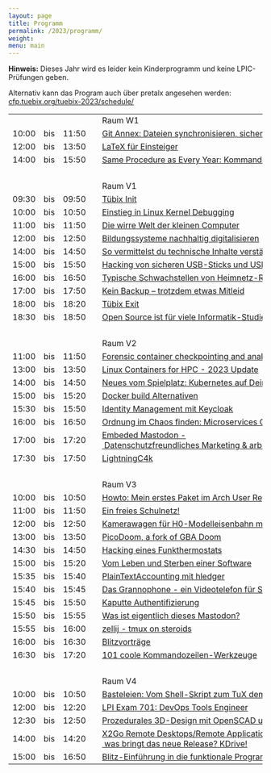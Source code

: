 ```yaml
---
layout: page
title: Programm
permalink: /2023/programm/
weight:
menu: main
---
```


**Hinweis:** Dieses Jahr wird es leider kein Kinderprogramm und keine LPIC-Prüfungen geben.

Alternativ kann das Program auch über pretalx angesehen werden: [cfp.tuebix.org/tuebix-2023/schedule/](https://cfp.tuebix.org/tuebix-2023/schedule/)

<table>
<tr><td></td><td></td><td></td><td></td><td>Raum W1</td></tr>
<tr><td>10:00</td><td>bis</td><td>11:50</td><td><a class="work"></a></td><td><a href="../programm/5-git-annex-dateien-synchronisieren-sichern-und-verwalten-fr-poweruser">Git&nbsp;Annex:&nbsp;Dateien&nbsp;synchronisieren,&nbsp;sichern&nbsp;und&nbsp;verwalten&nbsp;für&nbsp;Poweruser</a></td><td>Yann&nbsp;Büchau</td></tr>
<tr><td>12:00</td><td>bis</td><td>13:50</td><td><a class="work"></a></td><td><a href="../programm/latex-fr-einsteiger">LaTeX&nbsp;für&nbsp;Einsteiger</a></td><td>Philipp&nbsp;Kammerer</td></tr>
<tr><td>14:00</td><td>bis</td><td>15:50</td><td><a class="work"></a></td><td><a href="../programm/48-same-procedure-as-every-year-kommandozeilen-sprechstunde-n-">Same&nbsp;Procedure&nbsp;as&nbsp;Every&nbsp;Year:&nbsp;Kommandozeilen-Sprechstunde(n)</a></td><td>Harald&nbsp;König</td></tr>
<tr><td>&nbsp;</td></tr>
<tr><td></td><td></td><td></td><td></td><td>Raum V1</td></tr>
<tr><td>09:30</td><td>bis</td><td>09:50</td><td><a class="talk2"></a></td><td><a href="../programm/tuebix-init">Tübix&nbsp;Init</a></td><td>Tübix&nbsp;Orga&nbsp;Team</td></tr>
<tr><td>10:00</td><td>bis</td><td>10:50</td><td><a class="talk"></a></td><td><a href="../programm/8-einstieg-in-linux-kernel-debugging">Einstieg&nbsp;in&nbsp;Linux&nbsp;Kernel&nbsp;Debugging</a></td><td>Stefan&nbsp;Walter</td></tr>
<tr><td>11:00</td><td>bis</td><td>11:50</td><td><a class="talk"></a></td><td><a href="../programm/58-die-wirre-welt-der-kleinen-computer">Die&nbsp;wirre&nbsp;Welt&nbsp;der&nbsp;kleinen&nbsp;Computer</a></td><td>Daniel&nbsp;Maslowski</td></tr>
<tr><td>12:00</td><td>bis</td><td>12:50</td><td><a class="talk"></a></td><td><a href="../programm/ldungssysteme-nachhaltig-digitalisieren">Bildungssysteme&nbsp;nachhaltig&nbsp;digitalisieren</a></td><td>Frank&nbsp;Schiebel&nbsp;&&nbsp;Andreas&nbsp;Grupp&nbsp;&&nbsp;Andi&nbsp;Mundt</td></tr>
<tr><td>14:00</td><td>bis</td><td>14:50</td><td><a class="talk"></a></td><td><a href="../programm/43-so-vermittelst-du-technische-inhalte-verstndlich">So&nbsp;vermittelst&nbsp;du&nbsp;technische&nbsp;Inhalte&nbsp;verständlich</a></td><td>Frank&nbsp;Hofmann</td></tr>
<tr><td>15:00</td><td>bis</td><td>15:50</td><td><a class="talk"></a></td><td><a href="../programm/hacking-von-sicheren-usb-sticks-und-usb-festplatten">Hacking&nbsp;von&nbsp;sicheren&nbsp;USB-Sticks&nbsp;und&nbsp;USB-Festplatten</a></td><td>Gerhard&nbsp;Klostermeier</td></tr>
<tr><td>16:00</td><td>bis</td><td>16:50</td><td><a class="talk"></a></td><td><a href="../programm/1-typische-schwachstellen-von-heimnetz-routern">Typische&nbsp;Schwachstellen&nbsp;von&nbsp;Heimnetz-Routern</a></td><td>Gerhard&nbsp;Klostermeier</td></tr>
<tr><td>17:00</td><td>bis</td><td>17:50</td><td><a class="talk"></a></td><td><a href="../programm/5-kein-backup-trotzdem-etwas-mitleid">Kein&nbsp;Backup&nbsp;–&nbsp;trotzdem&nbsp;etwas&nbsp;Mitleid</a></td><td>Philipp&nbsp;Westphal</td></tr>
<tr><td>18:00</td><td>bis</td><td>18:20</td><td><a class="talk2"></a></td><td><a href="../programm/tuebix-exit">Tübix&nbsp;Exit</a></td><td>Tübix&nbsp;Orga&nbsp;Team</td></tr>
<tr><td>18:30</td><td>bis</td><td>18:50</td><td><a class="talk"></a></td><td><a href="../programm/41-open-source-ist-fr-viele-informatik-studierende-ein-mysterium">Open&nbsp;Source&nbsp;ist&nbsp;für&nbsp;viele&nbsp;Informatik-Studierende&nbsp;ein&nbsp;Mysterium</a></td><td>Daniel&nbsp;Kulesz</td></tr>
<tr><td>&nbsp;</td></tr>
<tr><td></td><td></td><td></td><td></td><td>Raum V2</td></tr>
<tr><td>11:00</td><td>bis</td><td>11:50</td><td><a class="talk"></a></td><td><a href="../programm/54-forensic-container-checkpointing-and-analysis">Forensic&nbsp;container&nbsp;checkpointing&nbsp;and&nbsp;analysis</a></td><td>Adrian&nbsp;Reber</td></tr>
<tr><td>13:00</td><td>bis</td><td>13:50</td><td><a class="talk"></a></td><td><a href="../programm/45-linux-containers-for-hpc-2023-update">Linux&nbsp;Containers&nbsp;for&nbsp;HPC&nbsp;-&nbsp;2023&nbsp;Update</a></td><td>Holger&nbsp;Gantikow</td></tr>
<tr><td>14:00</td><td>bis</td><td>14:50</td><td><a class="talk"></a></td><td><a href="../programm/50-neues-vom-spielplatz-kubernetes-auf-deinem-smartphone">Neues&nbsp;vom&nbsp;Spielplatz:&nbsp;Kubernetes&nbsp;auf&nbsp;Deinem&nbsp;Smartphone</a></td><td>Dr.&nbsp;Christoph&nbsp;Zimmermann</td></tr>
<tr><td>15:00</td><td>bis</td><td>15:20</td><td><a class="talk"></a></td><td><a href="../programm/42-docker-build-alternativen">Docker&nbsp;build&nbsp;Alternativen</a></td><td>Gabriel&nbsp;Wustmann</td></tr>
<tr><td>15:30</td><td>bis</td><td>15:50</td><td><a class="talk"></a></td><td><a href="../programm/56-identity-management-mit-keycloak">Identity&nbsp;Management&nbsp;mit&nbsp;Keycloak</a></td><td>Roland&nbsp;Alton-Scheidl&nbsp;&&nbsp;Jonas&nbsp;Liebst</td></tr>
<tr><td>16:00</td><td>bis</td><td>16:50</td><td><a class="talk"></a></td><td><a href="../programm/53-ordnung-im-chaos-finden-microservices-observability">Ordnung&nbsp;im&nbsp;Chaos&nbsp;finden:&nbsp;Microservices&nbsp;Observability</a></td><td>Finn&nbsp;Rayk&nbsp;Gärtner</td></tr>
<tr><td>17:00</td><td>bis</td><td>17:20</td><td><a class="talk"></a></td><td><a href="../programm/6-embeded-mastodon-datenschutzfreundliches-marketing-arbeiten-an-fderierten-gitea-forgejo">Embeded&nbsp;Mastodon&nbsp;-&nbsp;Datenschutzfreundliches&nbsp;Marketing&nbsp;&&nbsp;arbeiten&nbsp;an&nbsp;föderierten&nbsp;gitea/forgejo</a></td><td>Michael&nbsp;Jerger</td></tr>
<tr><td>17:30</td><td>bis</td><td>17:50</td><td><a class="talk"></a></td><td><a href="../programm/7-lightningc4k">LightningC4k</a></td><td>Michael&nbsp;Jerger</td></tr>
<tr><td>&nbsp;</td></tr>
<tr><td></td><td></td><td></td><td></td><td>Raum V3</td></tr>
<tr><td>10:00</td><td>bis</td><td>10:50</td><td><a class="talk"></a></td><td><a href="../programm/13-howto-mein-erstes-paket-im-arch-user-repository">Howto:&nbsp;Mein&nbsp;erstes&nbsp;Paket&nbsp;im&nbsp;Arch&nbsp;User&nbsp;Repository</a></td><td>Christian&nbsp;Heusel</td></tr>
<tr><td>11:00</td><td>bis</td><td>11:50</td><td><a class="talk"></a></td><td><a href="../programm/6-ein-freies-schulnetz-">Ein&nbsp;freies&nbsp;Schulnetz!</a></td><td>Frank&nbsp;Schiebel</td></tr>
<tr><td>12:00</td><td>bis</td><td>12:50</td><td><a class="talk"></a></td><td><a href="../programm/4-kamerawagen-fr-h0-modelleisenbahn-mit-linux">Kamerawagen&nbsp;für&nbsp;H0-Modelleisenbahn&nbsp;mit&nbsp;Linux</a></td><td>Roland&nbsp;Imme</td></tr>
<tr><td>13:00</td><td>bis</td><td>13:50</td><td><a class="talk"></a></td><td><a href="../programm/14-picodoom-a-fork-of-gba-doom">PicoDoom,&nbsp;a&nbsp;fork&nbsp;of&nbsp;GBA&nbsp;Doom</a></td><td>Olaf&nbsp;Flebbe</td></tr>
<tr><td>14:30</td><td>bis</td><td>14:50</td><td><a class="talk"></a></td><td><a href="../programm/hacking-eines-funkthermostats">Hacking&nbsp;eines&nbsp;Funkthermostats</a></td><td>Gerhard&nbsp;Klostermeier</td></tr>
<tr><td>15:00</td><td>bis</td><td>15:20</td><td><a class="talk"></a></td><td><a href="../programm/9-vom-leben-und-sterben-einer-software">Vom&nbsp;Leben&nbsp;und&nbsp;Sterben&nbsp;einer&nbsp;Software</a></td><td>Lukas&nbsp;Kallies</td></tr>
<tr><td>15:35</td><td>bis</td><td>15:40</td><td><a class="light"></a></td><td><a href="../programm/16-plaintextaccounting-mit-hledger">PlainTextAccounting&nbsp;mit&nbsp;hledger</a></td><td>Yann&nbsp;Büchau</td></tr>
<tr><td>15:40</td><td>bis</td><td>15:45</td><td><a class="light"></a></td><td><a href="../programm/47-das-grannophone-ein-videotelefon-fr-senioren-und-demenzpatienten">Das&nbsp;Grannophone&nbsp;-&nbsp;ein&nbsp;Videotelefon&nbsp;für&nbsp;Senioren&nbsp;und&nbsp;Demenzpatienten</a></td><td>Stefan&nbsp;Baur</td></tr>
<tr><td>15:45</td><td>bis</td><td>15:50</td><td><a class="light"></a></td><td><a href="../programm/55-kaputte-authentifizierung">Kaputte&nbsp;Authentifizierung</a></td><td>Cornelius&nbsp;Kölbel</td></tr>
<tr><td>15:50</td><td>bis</td><td>15:55</td><td><a class="light"></a></td><td><a href="../programm/9-was-ist-eigentlich-dieses-mastodon-">Was&nbsp;ist&nbsp;eigentlich&nbsp;dieses&nbsp;Mastodon?</a></td><td>Matthias&nbsp;Beyer</td></tr>
<tr><td>15:55</td><td>bis</td><td>16:00</td><td><a class="light"></a></td><td><a href="../programm/8-zellij-tmux-on-steroids">zellij&nbsp;-&nbsp;tmux&nbsp;on&nbsp;steroids</a></td><td>Matthias&nbsp;Beyer</td></tr>
<tr><td>16:00</td><td>bis</td><td>16:30</td><td><a class="talk"></a></td><td><a href="../programm/78-blitzvortrge">Blitzvorträge</a></td><td></td></tr>
<tr><td>16:30</td><td>bis</td><td>17:20</td><td><a class="talk"></a></td><td><a href="../programm/18-101-coole-kommandozeilen-werkzeuge">101&nbsp;coole&nbsp;Kommandozeilen-Werkzeuge</a></td><td>Matthias&nbsp;Beyer</td></tr>
<tr><td>&nbsp;</td></tr>
<tr><td></td><td></td><td></td><td></td><td>Raum V4</td></tr>
<tr><td>10:00</td><td>bis</td><td>10:50</td><td><a class="talk"></a></td><td><a href="../programm/52-basteleien-vom-shell-skript-zum-tux-dem-wafer-und-led-lauflicht">Basteleien:&nbsp;Vom&nbsp;Shell-Skript&nbsp;zum&nbsp;TuX&nbsp;dem&nbsp;Wafer&nbsp;und&nbsp;LED-Lauflicht</a></td><td>Harald&nbsp;König</td></tr>
<tr><td>12:00</td><td>bis</td><td>12:20</td><td><a class="talk"></a></td><td><a href="../programm/7-lpi-exam-701-devops-tools-engineer">LPI&nbsp;Exam&nbsp;701:&nbsp;DevOps&nbsp;Tools&nbsp;Engineer</a></td><td>Werner&nbsp;Heuser</td></tr>
<tr><td>12:30</td><td>bis</td><td>12:50</td><td><a class="talk"></a></td><td><a href="../programm/15-prozedurales-3d-design-mit-openscad-und-python-sdf">Prozedurales&nbsp;3D-Design&nbsp;mit&nbsp;OpenSCAD&nbsp;und&nbsp;Python-SDF</a></td><td>Yann&nbsp;Büchau</td></tr>
<tr><td>14:00</td><td>bis</td><td>14:20</td><td><a class="talk"></a></td><td><a href="../programm/46-x2go-remote-desktops-remote-applications-was-bringt-das-neue-release-kdrive-">X2Go&nbsp;Remote&nbsp;Desktops/Remote&nbsp;Applications&nbsp;-&nbsp;was&nbsp;bringt&nbsp;das&nbsp;neue&nbsp;Release?&nbsp;KDrive!</a></td><td>Stefan&nbsp;Baur</td></tr>
<tr><td>15:00</td><td>bis</td><td>16:50</td><td><a class="work"></a></td><td><a href="../programm/40-blitz-einfhrung-in-die-funktionale-programmierung">Blitz-Einführung&nbsp;in&nbsp;die&nbsp;funktionale&nbsp;Programmierung</a></td><td>Mike&nbsp;Sperber</td></tr>
</table>
